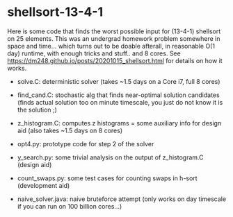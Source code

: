# shellsort-13-4-1

Here is some code that finds the worst possible input for (13-4-1) shellsort on 25 elements. This was an undergrad homework problem somewhere in space and time... 
which turns out to be doable afterall, in reasonable O(1 day) runtime, with enough tricks and stuff.. and 8 cores. See https://dm248.github.io/posts/20201015_shellsort.html for details on how it works.

* solve.C: deterministic solver (takes ~1.5 days on a Core i7, full 8 cores)
* find_cand.C: stochastic alg that finds near-optimal solution candidates (finds actual solution too on minute timescale, you just do not know it is the solution ;) 
* z_histogram.C: computes z histograms = some auxiliary info for design aid (also takes ~1.5 days on 8 cores)

* opt4.py: prototype code for step 2 of the solver
* y_search.py: some trivial analysis on the output of z_histogram.C (design aid) 
* count_swaps.py: some test cases for counting swaps in h-sort (development aid)

* naive_solver.java: naive bruteforce attempt (only works on day timescale if you can run on 100 billion cores...)
